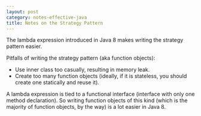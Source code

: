 ```yaml
---
layout: post
category: notes-effective-java
title: Notes on the Strategy Pattern
---
```


The lambda expression introduced in Java 8 makes writing the strategy pattern easier.

Pitfalls of writing the strategy pattern (aka function objects):

* Use inner class too casually, resulting in memory leak.
* Create too many function objects (ideally, if it is stateless, you should create one statically and reuse it).

A lambda expression is tied to a functional interface (interface with only one method declaration).
So writing function objects of this kind (which is the majority of function objects, by the way) is a lot easier in Java 8.
